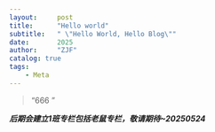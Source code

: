 ```yaml
---
layout:     post
title:      "Hello world"
subtitle:   " \"Hello World, Hello Blog\""
date:       2025
author:     "ZJF"
catalog: true
tags:
    - Meta
---
```


> “666 ”

***后期会建立1班专栏包括老鼠专栏，敬请期待~20250524***
